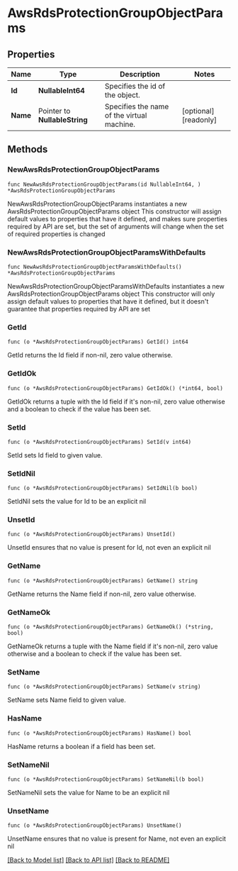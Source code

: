 # AwsRdsProtectionGroupObjectParams

## Properties

Name | Type | Description | Notes
------------ | ------------- | ------------- | -------------
**Id** | **NullableInt64** | Specifies the id of the object. | 
**Name** | Pointer to **NullableString** | Specifies the name of the virtual machine. | [optional] [readonly] 

## Methods

### NewAwsRdsProtectionGroupObjectParams

`func NewAwsRdsProtectionGroupObjectParams(id NullableInt64, ) *AwsRdsProtectionGroupObjectParams`

NewAwsRdsProtectionGroupObjectParams instantiates a new AwsRdsProtectionGroupObjectParams object
This constructor will assign default values to properties that have it defined,
and makes sure properties required by API are set, but the set of arguments
will change when the set of required properties is changed

### NewAwsRdsProtectionGroupObjectParamsWithDefaults

`func NewAwsRdsProtectionGroupObjectParamsWithDefaults() *AwsRdsProtectionGroupObjectParams`

NewAwsRdsProtectionGroupObjectParamsWithDefaults instantiates a new AwsRdsProtectionGroupObjectParams object
This constructor will only assign default values to properties that have it defined,
but it doesn't guarantee that properties required by API are set

### GetId

`func (o *AwsRdsProtectionGroupObjectParams) GetId() int64`

GetId returns the Id field if non-nil, zero value otherwise.

### GetIdOk

`func (o *AwsRdsProtectionGroupObjectParams) GetIdOk() (*int64, bool)`

GetIdOk returns a tuple with the Id field if it's non-nil, zero value otherwise
and a boolean to check if the value has been set.

### SetId

`func (o *AwsRdsProtectionGroupObjectParams) SetId(v int64)`

SetId sets Id field to given value.


### SetIdNil

`func (o *AwsRdsProtectionGroupObjectParams) SetIdNil(b bool)`

 SetIdNil sets the value for Id to be an explicit nil

### UnsetId
`func (o *AwsRdsProtectionGroupObjectParams) UnsetId()`

UnsetId ensures that no value is present for Id, not even an explicit nil
### GetName

`func (o *AwsRdsProtectionGroupObjectParams) GetName() string`

GetName returns the Name field if non-nil, zero value otherwise.

### GetNameOk

`func (o *AwsRdsProtectionGroupObjectParams) GetNameOk() (*string, bool)`

GetNameOk returns a tuple with the Name field if it's non-nil, zero value otherwise
and a boolean to check if the value has been set.

### SetName

`func (o *AwsRdsProtectionGroupObjectParams) SetName(v string)`

SetName sets Name field to given value.

### HasName

`func (o *AwsRdsProtectionGroupObjectParams) HasName() bool`

HasName returns a boolean if a field has been set.

### SetNameNil

`func (o *AwsRdsProtectionGroupObjectParams) SetNameNil(b bool)`

 SetNameNil sets the value for Name to be an explicit nil

### UnsetName
`func (o *AwsRdsProtectionGroupObjectParams) UnsetName()`

UnsetName ensures that no value is present for Name, not even an explicit nil

[[Back to Model list]](../README.md#documentation-for-models) [[Back to API list]](../README.md#documentation-for-api-endpoints) [[Back to README]](../README.md)


